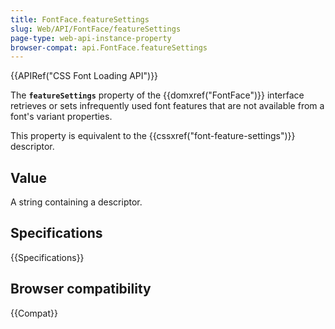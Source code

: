```yaml
---
title: FontFace.featureSettings
slug: Web/API/FontFace/featureSettings
page-type: web-api-instance-property
browser-compat: api.FontFace.featureSettings
---
```


{{APIRef("CSS Font Loading API")}}

The **`featureSettings`** property of the {{domxref("FontFace")}} interface retrieves or sets infrequently used font features that are not available from a font's variant properties.

This property is equivalent to the {{cssxref("font-feature-settings")}} descriptor.

## Value

A string containing a descriptor.

## Specifications

{{Specifications}}

## Browser compatibility

{{Compat}}
